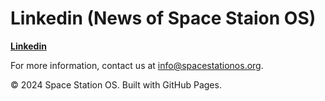 <!--
layout: default
title: linkedin
nav_order: 8
-->

# Linkedin (News of Space Staion OS)
**[Linkedin](https://www.linkedin.com/company/space-station-os/)**

For more information, contact us at [info@spacestationos.org](mailto:info@spacestationos.org).

© 2024 Space Station OS. Built with GitHub Pages.
